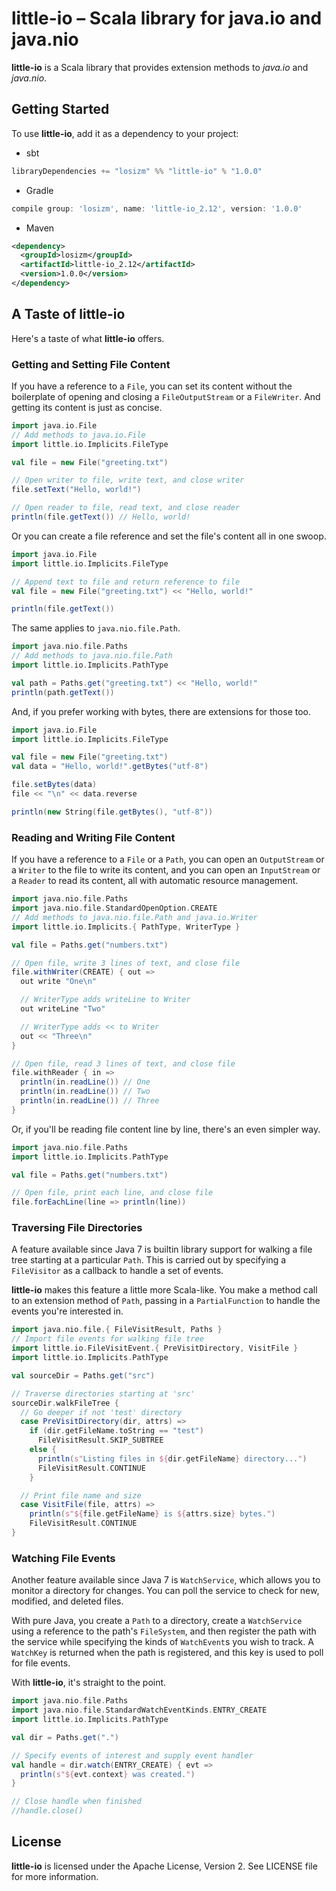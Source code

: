 # little-io &ndash; Scala library for java.io and java.nio

**little-io** is a Scala library that provides extension methods to _java.io_
and _java.nio_.

## Getting Started
To use **little-io**, add it as a dependency to your project:

* sbt
```scala
libraryDependencies += "losizm" %% "little-io" % "1.0.0"
```
* Gradle
```groovy
compile group: 'losizm', name: 'little-io_2.12', version: '1.0.0'
```
* Maven
```xml
<dependency>
  <groupId>losizm</groupId>
  <artifactId>little-io_2.12</artifactId>
  <version>1.0.0</version>
</dependency>
```

## A Taste of little-io

Here's a taste of what **little-io** offers.

### Getting and Setting File Content

If you have a reference to a `File`, you can set its content without the
boilerplate of opening and closing a `FileOutputStream` or a `FileWriter`. And
getting its content is just as concise.

```scala
import java.io.File
// Add methods to java.io.File
import little.io.Implicits.FileType

val file = new File("greeting.txt")

// Open writer to file, write text, and close writer
file.setText("Hello, world!")

// Open reader to file, read text, and close reader
println(file.getText()) // Hello, world!
```

Or you can create a file reference and set the file's content all in one swoop.

```scala
import java.io.File
import little.io.Implicits.FileType

// Append text to file and return reference to file
val file = new File("greeting.txt") << "Hello, world!"

println(file.getText())
```

The same applies to `java.nio.file.Path`.

```scala
import java.nio.file.Paths
// Add methods to java.nio.file.Path
import little.io.Implicits.PathType

val path = Paths.get("greeting.txt") << "Hello, world!"
println(path.getText())
```

And, if you prefer working with bytes, there are extensions for those too.

```scala
import java.io.File
import little.io.Implicits.FileType

val file = new File("greeting.txt")
val data = "Hello, world!".getBytes("utf-8")

file.setBytes(data)
file << "\n" << data.reverse

println(new String(file.getBytes(), "utf-8"))
```

### Reading and Writing File Content

If you have a reference to a `File` or a `Path`, you can open an `OutputStream`
or a `Writer` to the file to write its content, and you can open an
`InputStream` or a `Reader` to read its content, all with automatic resource
management.

```scala
import java.nio.file.Paths
import java.nio.file.StandardOpenOption.CREATE
// Add methods to java.nio.file.Path and java.io.Writer
import little.io.Implicits.{ PathType, WriterType }

val file = Paths.get("numbers.txt")

// Open file, write 3 lines of text, and close file
file.withWriter(CREATE) { out =>
  out write "One\n"

  // WriterType adds writeLine to Writer
  out writeLine "Two"

  // WriterType adds << to Writer
  out << "Three\n"
}

// Open file, read 3 lines of text, and close file
file.withReader { in =>
  println(in.readLine()) // One
  println(in.readLine()) // Two
  println(in.readLine()) // Three
}
```

Or, if you'll be reading file content line by line, there's an even simpler way.

```scala
import java.nio.file.Paths
import little.io.Implicits.PathType

val file = Paths.get("numbers.txt")

// Open file, print each line, and close file
file.forEachLine(line => println(line))
```

### Traversing File Directories

A feature available since Java 7 is builtin library support for walking a file
tree starting at a particular `Path`. This is carried out by specifying a
`FileVisitor` as a callback to handle a set of events.

**little-io** makes this feature a little more Scala-like. You make a method
call to an extension method of `Path`, passing in a `PartialFunction` to handle
the events you're interested in.

```scala
import java.nio.file.{ FileVisitResult, Paths }
// Import file events for walking file tree
import little.io.FileVisitEvent.{ PreVisitDirectory, VisitFile }
import little.io.Implicits.PathType

val sourceDir = Paths.get("src")

// Traverse directories starting at 'src'
sourceDir.walkFileTree {
  // Go deeper if not 'test' directory
  case PreVisitDirectory(dir, attrs) =>
    if (dir.getFileName.toString == "test")
      FileVisitResult.SKIP_SUBTREE
    else {
      println(s"Listing files in ${dir.getFileName} directory...")
      FileVisitResult.CONTINUE
    }

  // Print file name and size
  case VisitFile(file, attrs) =>
    println(s"${file.getFileName} is ${attrs.size} bytes.")
    FileVisitResult.CONTINUE
}
```

### Watching File Events

Another feature available since Java 7 is `WatchService`, which allows you to
monitor a directory for changes. You can poll the service to check for new,
modified, and deleted files.

With pure Java, you create a `Path` to a directory, create a `WatchService`
using a reference to the path's `FileSystem`, and then register the path with
the service while specifying the kinds of `WatchEvent`s you wish to track. A
`WatchKey` is returned when the path is registered, and this key is used to poll
for file events.

With **little-io**, it's straight to the point.

```scala
import java.nio.file.Paths
import java.nio.file.StandardWatchEventKinds.ENTRY_CREATE
import little.io.Implicits.PathType

val dir = Paths.get(".")

// Specify events of interest and supply event handler
val handle = dir.watch(ENTRY_CREATE) { evt =>
  println(s"${evt.context} was created.")
}

// Close handle when finished
//handle.close()
```


## License
**little-io** is licensed under the Apache License, Version 2. See LICENSE
file for more information.
